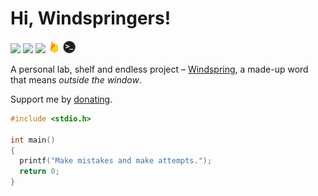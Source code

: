 # Hi, Windspringers!

![](https://img.shields.io/badge/node.js%20-%2343853D.svg?&style=for-the-badge&logo=node.js)
![](https://img.shields.io/badge/typescript%20-%23007ACC.svg?&style=for-the-badge&logo=typescript&logoColor=white)
![](https://img.shields.io/badge/react%20-%2320232a.svg?&style=for-the-badge&logo=react&logoColor=%2361DAFB)
<img height="20" src="https://raw.githubusercontent.com/github/explore/80688e429a7d4ef2fca1e82350fe8e3517d3494d/topics/firebase/firebase.png">
<img height="20" src="https://raw.githubusercontent.com/github/explore/80688e429a7d4ef2fca1e82350fe8e3517d3494d/topics/terminal/terminal.png">

A personal lab, shelf and endless project – [Windspring](https://github.com/KanFuBing/Windspring), a made-up word that means *outside the window*.

Support me by [donating](https://buymeacoffee.com/windspring).

```cpp
#include <stdio.h>

int main()
{
  printf("Make mistakes and make attempts."); 
  return 0;
}
```
